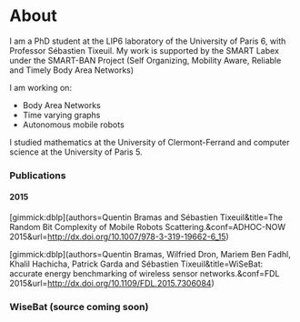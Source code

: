 About
=====

I am a PhD student at the LIP6 laboratory of the University of Paris 6, with Professor Sébastien Tixeuil.  My work is supported by the SMART Labex under the SMART-BAN Project (Self Organizing, Mobility Aware, Reliable and Timely Body Area Networks)

I am working on:

 - Body Area Networks
 - Time varying graphs
 - Autonomous mobile robots

I studied mathematics at the University of Clermont-Ferrand and computer science at the University of Paris 5.


### Publications

#### 2015
[gimmick:dblp](authors=Quentin Bramas and Sébastien Tixeuil&title=The Random Bit Complexity of Mobile Robots Scattering.&conf=ADHOC-NOW 2015&url=http://dx.doi.org/10.1007/978-3-319-19662-6_15)

[gimmick:dblp](authors=Quentin Bramas, Wilfried Dron, Mariem Ben Fadhl, Khalil Hachicha, Patrick Garda and Sébastien Tixeuil&title=WiSeBat: accurate energy benchmarking of wireless sensor networks.&conf=FDL 2015&url=http://dx.doi.org/10.1109/FDL.2015.7306084)

### WiseBat (source coming soon)
